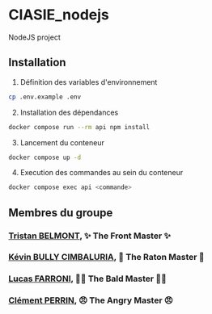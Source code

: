 # CIASIE_nodejs
NodeJS project

## Installation
1. Définition des variables d'environnement
```bash
cp .env.example .env
```
2. Installation des dépendances
```bash
docker compose run --rm api npm install
```
3. Lancement du conteneur
```bash
docker compose up -d
```
4. Execution des commandes au sein du conteneur
```bash
docker compose exec api <commande>
```


## Membres du groupe

### [Tristan BELMONT](https://github.com/MaegIins), ✨ The Front Master ✨
### [Kévin BULLY CIMBALURIA](https://github.com/TheRealEureka), 🦝 The Raton Master 🦝
### [Lucas FARRONI](https://github.com/lucasfarroni), 👨‍🦲 The Bald Master 👨‍🦲
### [Clément PERRIN](https://github.com/Alfiov), 😠 The Angry Master 😠
